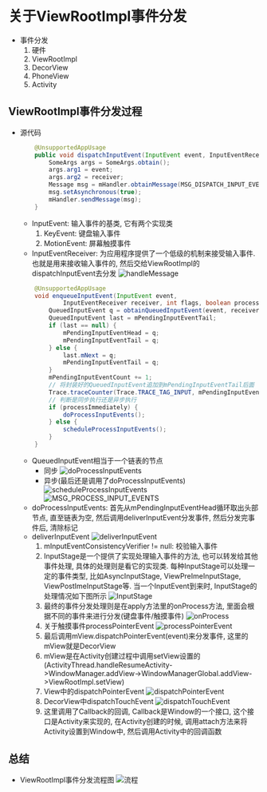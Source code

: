# 关于ViewRootImpl事件分发
* 事件分发
    1. 硬件
    2. ViewRootImpl
    3. DecorView
    4. PhoneView
    5. Activity

## ViewRootImpl事件分发过程
* 源代码
    ```java
        @UnsupportedAppUsage
        public void dispatchInputEvent(InputEvent event, InputEventReceiver receiver) {
            SomeArgs args = SomeArgs.obtain();
            args.arg1 = event;
            args.arg2 = receiver;
            Message msg = mHandler.obtainMessage(MSG_DISPATCH_INPUT_EVENT, args);
            msg.setAsynchronous(true);
            mHandler.sendMessage(msg);
        }
    ```
    * InputEvent: 输入事件的基类, 它有两个实现类
        1. KeyEvent: 键盘输入事件
        2. MotionEvent: 屏幕触摸事件
    * InputEventReceiver: 为应用程序提供了一个低级的机制来接受输入事件. 也就是用来接收输入事件的, 然后交给ViewRootImpl的dispatchInputEvent去分发
    ![handleMessage](事件机制/1.handleMessage.png)
    ```java
        @UnsupportedAppUsage
        void enqueueInputEvent(InputEvent event,
                InputEventReceiver receiver, int flags, boolean processImmediately) {
            QueuedInputEvent q = obtainQueuedInputEvent(event, receiver, flags);// 取出mQueuedInputEventPool头部对event进行封装(如果存在), 不存在就新建节点
            QueuedInputEvent last = mPendingInputEventTail;
            if (last == null) {
                mPendingInputEventHead = q;
                mPendingInputEventTail = q;
            } else {
                last.mNext = q;
                mPendingInputEventTail = q;
            }
            mPendingInputEventCount += 1;
            // 将封装好的QueuedInputEvent追加到mPendingInputEventTail后面
            Trace.traceCounter(Trace.TRACE_TAG_INPUT, mPendingInputEventQueueLengthCounterName, mPendingInputEventCount);
            // 判断是同步执行还是异步执行
            if (processImmediately) {
                doProcessInputEvents();
            } else {
                scheduleProcessInputEvents();
            }
        }
    ```
    * QueuedInputEvent相当于一个链表的节点
        * 同步
        ![doProcessInputEvents](事件机制/2.doProcessInputEvents.png)
        * 异步(最后还是调用了doProcessInputEvents)
        ![scheduleProcessInputEvents](事件机制/3.scheduleProcessInputEvents.png)
        ![MSG_PROCESS_INPUT_EVENTS](事件机制/4.MSG_PROCESS_INPUT_EVENTS.png)
    * doProcessInputEvents: 首先从mPendingInputEventHead循环取出头部节点, 直至链表为空, 然后调用deliverInputEvent分发事件, 然后分发完事件后, 清除标记
    * deliverInputEvent
    ![deliverInputEvent](事件机制/5.deliverInputEvent.png)
        1. mInputEventConsistencyVerifier != null: 校验输入事件
        2. InputStage是一个提供了实现处理输入事件的方法, 也可以转发给其他事件处理, 具体的处理则是看它的实现类. 每种InputStage可以处理一定的事件类型, 比如AsyncInputStage, ViewPreImeInputStage, ViewPostImeInputStage等. 当一个InputEvent到来时, InputStage的处理情况如下图所示
        ![InputStage](事件机制/6.InputStage.png)
        3. 最终的事件分发处理则是在apply方法里的onProcess方法, 里面会根据不同的事件来进行分发(键盘事件/触摸事件)
        ![onProcess](事件机制/7.onProcess.png)
        4. 关于触摸事件processPointerEvent
        ![processPointerEvent](事件机制/8.processPointerEvent.png)
        5. 最后调用mView.dispatchPointerEvent(event)来分发事件, 这里的mView就是DecorView
        6. mView是在Activity创建过程中调用setView设置的(ActivityThread.handleResumeActivity->WindowManager.addView->WindowManagerGlobal.addView->ViewRootImpl.setView)
        7. View中的dispatchPointerEvent
        ![dispatchPointerEvent](事件机制/9.dispatchPointerEvent.png)
        8. DecorView中dispatchTouchEvent
        ![dispatchTouchEvent](事件机制/10.dispatchTouchEvent.png)
        9. 这里调用了Callback的回调, Callback是Window的一个接口, 这个接口是Activity来实现的, 在Activity创建的时候, 调用attach方法来将Activity设置到Window中, 然后调用Activity中的回调函数
    
## 总结
* ViewRootImpl事件分发流程图
![流程](事件机制/11.总结.png)



